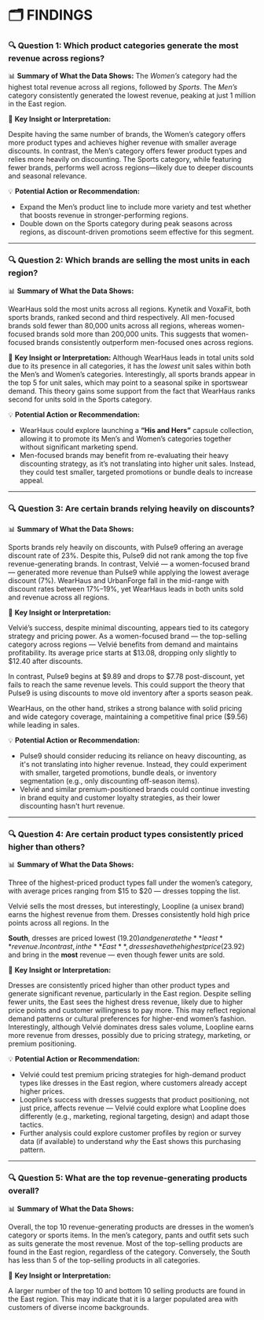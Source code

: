 # 🗂️ FINDINGS

### 🔍 Question 1: Which product categories generate the most revenue across regions?

📊 **Summary of What the Data Shows:**
The *Women’s* category had the highest total revenue across all regions, followed by *Sports*. The *Men’s* category consistently generated the lowest revenue, peaking at just 1 million in the East region.

📌 **Key Insight or Interpretation:**

Despite having the same number of brands, the Women’s category offers more product types and achieves higher revenue with smaller average discounts. In contrast, the Men’s category offers fewer product types and relies more heavily on discounting. The Sports category, while featuring fewer brands, performs well across regions—likely due to deeper discounts and seasonal relevance.

💡 **Potential Action or Recommendation:** 

- Expand the Men’s product line to include more variety and test whether that boosts revenue in stronger-performing regions.
- Double down on the Sports category during peak seasons across regions, as discount-driven promotions seem effective for this segment.

---

### 🔍 Question 2: Which brands are selling the most units in each region?

📊 **Summary of What the Data Shows:**

WearHaus sold the most units across all regions. Kynetik and VoxaFit, both sports brands, ranked second and third respectively. All men-focused brands sold fewer than 80,000 units across all regions, whereas women-focused brands sold more than 200,000 units. This suggests that women-focused brands consistently outperform men-focused ones across regions.

📌 **Key Insight or Interpretation:**
Although WearHaus leads in total units sold due to its presence in all categories, it has the *lowest* unit sales within both the Men’s and Women’s categories. Interestingly, all sports brands appear in the top 5 for unit sales, which may point to a seasonal spike in sportswear demand. This theory gains some support from the fact that WearHaus ranks second for units sold in the Sports category.

💡 **Potential Action or Recommendation:** 

- WearHaus could explore launching a **“His and Hers”** capsule collection, allowing it to promote its Men’s and Women’s categories together without significant marketing spend.
- Men-focused brands may benefit from re-evaluating their heavy discounting strategy, as it’s not translating into higher unit sales. Instead, they could test smaller, targeted promotions or bundle deals to increase appeal.

---

### 🔍 Question 3: Are certain brands relying heavily on discounts?

📊 **Summary of What the Data Shows:**

Sports brands rely heavily on discounts, with Pulse9 offering an average discount rate of 23%. Despite this, Pulse9 did not rank among the top five revenue-generating brands. In contrast, Velvié — a women-focused brand — generated more revenue than Pulse9 while applying the lowest average discount (7%). WearHaus and UrbanForge fall in the mid-range with discount rates between 17%–19%, yet WearHaus leads in both units sold and revenue across all regions.

📌 **Key Insight or Interpretation:**

Velvié’s success, despite minimal discounting, appears tied to its category strategy and pricing power. As a women-focused brand — the top-selling category across regions — Velvié benefits from demand and maintains profitability. Its average price starts at $13.08, dropping only slightly to $12.40 after discounts.

In contrast, Pulse9 begins at $9.89 and drops to $7.78 post-discount, yet fails to reach the same revenue levels. This could support the theory that Pulse9 is using discounts to move old inventory after a sports season peak.

WearHaus, on the other hand, strikes a strong balance with solid pricing and wide category coverage, maintaining a competitive final price ($9.56) while leading in sales.

💡 **Potential Action or Recommendation:** 

- Pulse9 should consider reducing its reliance on heavy discounting, as it's not translating into higher revenue. Instead, they could experiment with smaller, targeted promotions, bundle deals, or inventory segmentation (e.g., only discounting off-season items).
- Velvié and similar premium-positioned brands could continue investing in brand equity and customer loyalty strategies, as their lower discounting hasn't hurt revenue.

---

### 🔍 Question 4: Are certain product types consistently priced higher than others?

📊 **Summary of What the Data Shows:**

Three of the highest-priced product types fall under the women’s category, with average prices ranging from $15 to $20 — dresses topping the list.

Velvié sells the most dresses, but interestingly, Loopline (a unisex brand) earns the highest revenue from them. Dresses consistently hold high price points across all regions. In the

**South**, dresses are priced lowest ($19.20) and generate the **least** revenue. In contrast, in the **East**, dresses have the highest price ($23.92) and bring in the **most** revenue — even though fewer units are sold.

📌 **Key Insight or Interpretation:**

Dresses are consistently priced higher than other product types and generate significant revenue, particularly in the East region. Despite selling fewer units, the East sees the highest dress revenue, likely due to higher price points and customer willingness to pay more. This may reflect regional demand patterns or cultural preferences for higher-end women’s fashion. Interestingly, although Velvié dominates dress sales volume, Loopline earns more revenue from dresses, possibly due to pricing strategy, marketing, or premium positioning.

💡 **Potential Action or Recommendation:** 

- Velvié could test premium pricing strategies for high-demand product types like dresses in the East region, where customers already accept higher prices.
- Loopline’s success with dresses suggests that product positioning, not just price, affects revenue — Velvié could explore what Loopline does differently (e.g., marketing, regional targeting, design) and adapt those tactics.
- Further analysis could explore customer profiles by region or survey data (if available) to understand *why* the East shows this purchasing pattern.

---

### 🔍 Question 5: What are the top revenue-generating products overall?

📊 **Summary of What the Data Shows:**

Overall, the top 10 revenue-generating products are dresses in the women’s category or sports items. In the men’s category, pants and outfit sets such as suits generate the most revenue. Most of the top-selling products are found in the East region, regardless of the category. Conversely, the South has less than 5 of the top-selling products in all categories.

📌 **Key Insight or Interpretation:**

A larger number of the top 10 and bottom 10 selling products are found in the East region. This may indicate that it is a larger populated area with customers of diverse income backgrounds.
